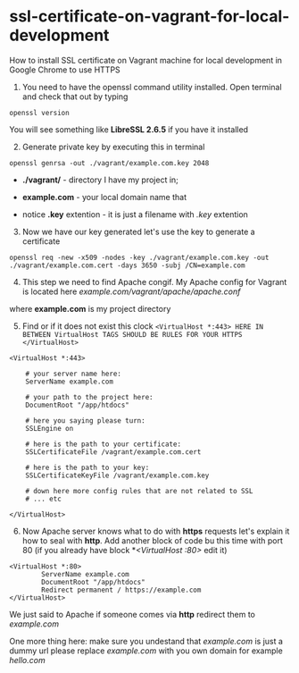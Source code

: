 # ssl-certificate-on-vagrant-for-local-development
How to install SSL certificate on Vagrant machine for local development in Google Chrome to use HTTPS

1) You need to have the openssl command utility installed. Open terminal and check that out by typing 

`openssl version `

You will see something like **LibreSSL 2.6.5** if you have it installed

2) Generate private key by executing this in terminal

`openssl genrsa -out ./vagrant/example.com.key 2048`

- **./vagrant/** - directory I have my project in; 

- **example.com** - your local domain name that 

- notice **.key** extention - it is just a filename with *.key* extention

3) Now we have our key generated let's use the key to generate a certificate 

`openssl req -new -x509 -nodes -key ./vagrant/example.com.key -out ./vagrant/example.com.cert -days 3650 -subj /CN=example.com`

4) This step we need to find Apache congif. My Apache config for Vagrant is located here *example.com/vagrant/apache/apache.conf*

where **example.com** is my project directory

5) Find or if it does not exist this clock `<VirtualHost *:443> HERE IN BETWEEN VirtualHost TAGS SHOULD BE RULES FOR YOUR HTTPS </VirtualHost>`

```
<VirtualHost *:443>

    # your server name here:
    ServerName example.com
    
    # your path to the project here:
    DocumentRoot "/app/htdocs"

    # here you saying please turn:
    SSLEngine on
    
    # here is the path to your certificate:
    SSLCertificateFile /vagrant/example.com.cert
    
    # here is the path to your key:
    SSLCertificateKeyFile /vagrant/example.com.key

    # down here more config rules that are not related to SSL
    # ... etc

</VirtualHost>
```
6) Now Apache server knows what to do with **https** requests let's explain it how to seal with **http**. Add another *<VirtualHost>* block of code bu this time with port 80 (if you already have block **<VirtualHost *:80>** edit it)

```
<VirtualHost *:80>
        ServerName example.com
        DocumentRoot "/app/htdocs"
        Redirect permanent / https://example.com
</VirtualHost>
```
We just said to Apache if someone comes via **http** redirect them to *example.com*

One more thing here: make sure you undestand that *example.com* is just a dummy url please replace *example.com* with you own domain for example *hello.com*
